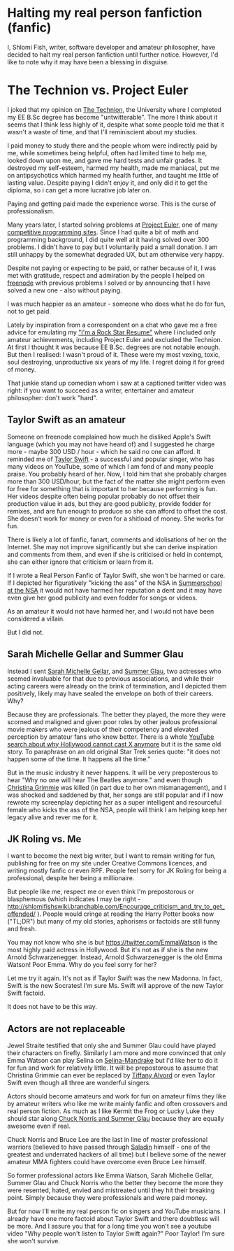 # Halting my real person fanfiction (fanfic)

I, Shlomi Fish, writer, software developer and amateur philosopher, have decided
to halt my real person fanfiction until further notice. However, I'd like to
note why it may have been a blessing in disguise.

# The Technion vs. Project Euler

I joked that my opinion on [The Technion](https://en.wikipedia.org/wiki/Technion_%E2%80%93_Israel_Institute_of_Technology), the University where I completed
my EE B.Sc degree has become "untwitterable". The more I think about it seems
that I think less highly of it, despite what some people told me that it
wasn't a waste of time, and that I'll reminiscient about my studies.

I paid money to study there and the people whom were indirectly paid by me,
while sometimes being helpful, often had limited time to help me, looked down
upon me, and gave me hard tests and unfair grades. It destroyed my self-esteem,
harmed my health, made me maniacal, put me on antipsychotics which harmed
my health further, and taught me little of lasting value. Despite paying I
didn't enjoy it, and only did it to get the diploma, so i can get a more
lucrative job later on.

Paying and getting paid made the experience worse. This is the curse of professionalism.

Many years later, I started solving problems at [Project Euler](https://en.wikipedia.org/wiki/Project_Euler), one of many [competitive programming sites](https://github.com/EbookFoundation/free-programming-books/blob/master/problem-sets-competitive-programming.md). Since I had quite a bit of math and programming background,
I did quite well at it having solved over 300 problems.
I didn't have to pay but I voluntarily paid a small donation.
I am still unhappy by the somewhat degraded UX, but am otherwise very happy.

Despite not paying or expecting to be paid, or rather because of it, I was
met with gratitude, respect and admiration by the people I helped on
[freenode](https://freenode.net/) with previous problems I solved or by
announcing that I have solved a new one - also without paying.

I was much happier as an amateur - someone who does what he do for fun,
not to get paid.

Lately by inspiration from a correspondent on a chat who gave me a free advice
for emulating my ["I'm a Rock Star Resume"](https://www.shlomifish.org/me/resumes/Shlomi-Fish-Resume-as-Software-Dev.html) where I included only amateur achievements, including Project Euler and excluded the Technion. At first I thought it was because EE B.Sc. degrees are not notable enough. But then I realised: I wasn't proud of it. These were my most vexing, toxic, soul destroying, unproductive six years of my life. I regret doing it for greed of money.

That junkie stand up comedian whom i saw at a captioned twitter video was right: if you want to succeed as a writer, entertainer and amateur philosopher: don't work "hard".

## Taylor Swift as an amateur

Someone on freenode complained how much he disliked Apple's Swift language
(which you may not have heard of) and I suggested he charge more - maybe 300
USD / hour - which he said no one can afford. It reminded me of
[Taylor Swift](https://en.wikipedia.org/wiki/Taylor_Swift) - a successful
and popular singer, who has many videos on YouTube, some of which I am fond
of and many people praise. You probably heard of her. Now, I told him
that she probably charges more than 300 USD/hour, but the fact of the matter
she might perform even for free for something that is important to her
because performing is fun. Her videos despite often being popular probably
do not offset their production value in ads, but they are good publicity,
provide fodder for remixes, and are fun enough to produce so she can afford
to offset the cost. She doesn't work for money or even for a shitload of
money. She works for fun.

There is likely a lot of fanfic, fanart, comments and idolisations of her
on the Internet. She may not improve significantly but she can derive inspiration
and comments from them, and even if she is criticised or held in contempt,
she can either ignore that criticism or learn from it.

If I wrote a Real Person Fanfic of Taylor Swift, she won't be harmed or care.
If I depicted her figuratively "kicking the ass" of the NSA in [Summerschool at the NSA](https://www.shlomifish.org/humour/Summerschool-at-the-NSA/)
it would not have harmed her reputation a dent and it may have even give her good publicity and even fodder for songs or videos.

As an amateur it would not have harmed her, and I would not have been
considered a villain.

But I did not.

## Sarah Michelle Gellar and Summer Glau

Instead I sent [Sarah Michelle Gellar](https://en.wikipedia.org/wiki/Sarah_Michelle_Gellar), and [Summer Glau](https://en.wikipedia.org/wiki/Summer_Glau), two
actresses who seemed invaluable for that due to previous associations, and
while their acting careers were already on the brink of termination, and I
depicted them positively, likely may have sealed the envelope on both of their
careers. Why?

Because they are professionals. The better they played, the more they were
scorned and maligned and given poor roles by other jealous professional movie
makers who were jealous of their competency and elevated perception by amateur
fans who knew better. There is a whole [YouTube search about why Hollywood cannot cast X anymore](https://twitter.com/shlomif/status/1174571159372935168) but
it is the same old story. To paraphrase on an old original Star Trek series
quote: "it does not happen some of the time. It happens all the time."

But in the music industry it never happens. It will be very preposterous to
hear "Why no one will hear The Beatles anymore." and even though
[Christina Grimmie](https://en.wikipedia.org/wiki/Christina_Grimmie) was killed
(in part due to her own mismanagement), and I was shocked and saddened by that,
her songs are still popular and if I
now rewrote my screenplay depicting her as a super intelligent and resourceful female who
kicks the ass of the NSA, people will think I am helping keep her legacy
alive and rever me for it.

## JK Roling vs. Me

I want to become the next big writer, but I want to remain writing for fun,
publishing for free on my site under Creative Commons licences, and writing
mostly fanfic or even RPF. People feel sorry for JK Roling for being a professional, despite her being a millionaire.

But people like me, respect me or even think I'm prepostorous or blasphemous
(which indicates I may be right - http://shlomifishswiki.branchable.com/Encourage_criticism_and_try_to_get_offended/ ). People would cringe at reading the Harry
Potter books now ("TL;DR") but many of my old stories, aphorisms or factoids are
still funny and fresh.

You may not know who she is but https://twitter.com/EmmaWatson is the most
highly paid actress in Hollywood. But it's not as if she is the new Arnold
Schwarzenegger. Instead, Arnold Schwarzenegger is the old Emma Watson!
Poor Emma. Why do you feel sorry for her?

Let me try it again. It's not as if Taylor Swift was the new Madonna. In fact,
Swift is the new Socrates! I'm sure Ms. Swift will approve of the new Taylor
Swift factoid.

It does not have to be this way.

## Actors are not replaceable

Jewel Straite testified that only she and Summer Glau could have played their
characters on firefly. Similarly I am more and more convinced that only
Emma Watson can play Selina on [Selina-Mandrake](https://www.shlomifish.org/humour/Selina-Mandrake/) but I'd like her to do it for fun and work for relatively
little. It will be prepostorous to assume that Christina Grimmie can ever be
replaced by [Tiffany Alvord](https://en.wikipedia.org/wiki/Tiffany_Alvord)
or even Taylor Swift even though all three are wonderful singers.

Actors should become amateurs and work for fun on amateur films they like by
amateur writers who like me write mainly fanfic and often crossovers and
real person fiction. As much as I like Kermit the Frog or Lucky Luke they
should star along [Chuck Norris and Summer Glau](https://www.shlomifish.org/humour/Muppets-Show-TNI/Summer-Glau-and-Chuck-Norris.html) because they are equally
awesome even if real.

Chuck Norris and Bruce Lee are the last in line of master professional warriors
(believed to have passed through [Saladin](http://shlomifishswiki.branchable.com/Saladin_Style/) himself - one of the greatest and underrated hackers of all time)
but I believe some of the newer amateur MMA fighters could have overcome even Bruce Lee himself.

So former professional actors like Emma Watson, Sarah Michelle Gellar, Summer
Glau and Chuck Norris who the better they become the more they were resented,
hated, envied and mistreated until they hit their breaking point. Simply because
they were professionals and were paid money.

But for now I'll write my real person fic on singers and YouTube musicians.
I already have one more factoid about Taylor Swift and there doubtless will be more.
And I assure you that for a long time you won't see a youtube video "Why people
won't listen to Taylor Swift again?" Poor Taylor! I'm sure she won't survive.
